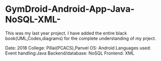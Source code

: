 # GymDroid-Android-App-Java-NoSQL-XML-

This was my last year project.
I have added the entire black book(UML,Codes,diagrams) for the complete understanding of my prject.

Date: 2018
College: Pillai(PCACS),Panvel
OS: Android
Languages used: 
Event handling:Java
Backend/database: NoSQL
Frontend: XML
